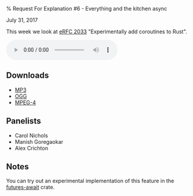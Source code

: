 % Request For Explanation #6 - Everything and the kitchen async

<div class="date">July 31, 2017</div>

This week we look at [eRFC 2033](https://github.com/rust-lang/rfcs/pull/2033)
"Experimentally add coroutines to Rust".

<audio controls="controls">
    <source src="episode.mp3" type="audio/mp3">
    <source src="episode.ogg" type="audio/ogg">
    <source src="episode.m4a" type="audio/x-m4a">
</audio>

## Downloads

* [MP3](episode.mp3)
* [OGG](episode.ogg)
* [MPEG-4](episode.m4a)

## Panelists

* Carol Nichols
* Manish Goregaokar
* Alex Crichton


## Notes

You can try out an experimental implementation of this feature in the [futures-await](https://github.com/alexcrichton/futures-await) crate.